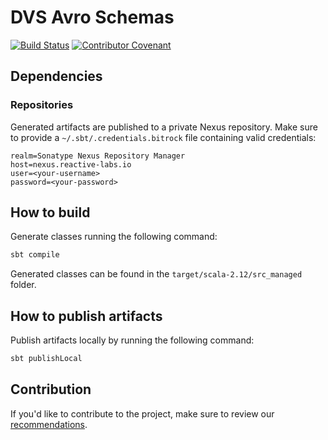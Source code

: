 # DVS Avro Schemas

[![Build Status](https://iproject-jenkins.reactive-labs.io/buildStatus/icon?job=kafka-dvs-avro-schemas%2Fmaster)](https://iproject-jenkins.reactive-labs.io/job/kafka-dvs-avro-schemas/job/master/)
[![Contributor Covenant](https://img.shields.io/badge/Contributor%20Covenant-v2.0%20adopted-ff69b4.svg)](CODE_OF_CONDUCT.md)

## Dependencies

### Repositories

Generated artifacts are published to a private Nexus repository. Make sure to provide a `~/.sbt/.credentials.bitrock` file containing valid credentials:

```properties
realm=Sonatype Nexus Repository Manager
host=nexus.reactive-labs.io
user=<your-username>
password=<your-password>
```

## How to build

Generate classes running the following command:

```sh
sbt compile
```

Generated classes can be found in the `target/scala-2.12/src_managed` folder.

## How to publish artifacts

Publish artifacts locally by running the following command:

```sh
sbt publishLocal
```

## Contribution

If you'd like to contribute to the project, make sure to review our [recommendations](CONTRIBUTING.md).
